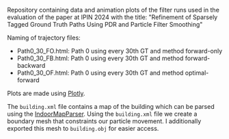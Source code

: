 Repository containing data and animation plots of the filter runs used in the evaluation of the paper at IPIN 2024 with the title: "Refinement of Sparsely Tagged Ground Truth Paths Using PDR and Particle Filter Smoothing"

Naming of trajectory files:
- Path0_30_FO.html: Path 0 using every 30th GT and method forward-only
- Path0_30_FB.html: Path 0 using every 30th GT and method forward-backward
- Path0_30_OF.html: Path 0 using every 30th GT and method optimal-forward

Plots are made using [Plotly](https://plotly.com/python/).

The `building.xml` file contains a map of the building which can be parsed using the [IndoorMapParser](https://github.com/simpleLoc/IndoorMapParser).
Using the `building.xml` file we create a boundary mesh that constraints our particle movement. I additionally exported this mesh to `building.obj` for easier access.
